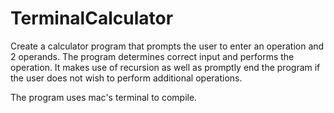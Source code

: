 # TerminalCalculator
Create a calculator program that prompts the user to enter an operation and 2 operands.  The program determines correct input and performs the operation.  It makes use of recursion as well as promptly end the program if the user does not wish to perform additional operations.

The program uses mac's terminal to compile. 
